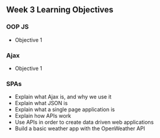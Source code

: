 ## Week 3 Learning Objectives 

### OOP JS

- Objective 1

### Ajax

- Objective 1


### SPAs
- Explain what Ajax is, and why we use it
- Explain what JSON is
- Explain what a single page application is
- Explain how APIs work
- Use APIs in order to create data driven web applications
- Build a basic weather app with the OpenWeather API
